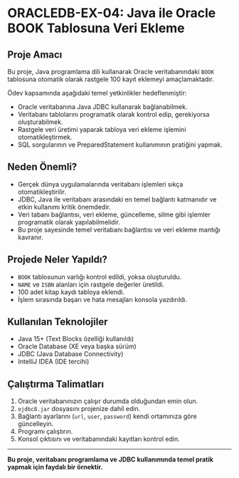 # ORACLEDB-EX-04: Java ile Oracle BOOK Tablosuna Veri Ekleme

## Proje Amacı

Bu proje, Java programlama dili kullanarak Oracle veritabanındaki `BOOK` tablosuna otomatik olarak rastgele 100 kayıt eklemeyi amaçlamaktadır.  

Ödev kapsamında aşağıdaki temel yetkinlikler hedeflenmiştir:

- Oracle veritabanına Java JDBC kullanarak bağlanabilmek.  
- Veritabanı tablolarını programatik olarak kontrol edip, gerekiyorsa oluşturabilmek.  
- Rastgele veri üretimi yaparak tabloya veri ekleme işlemini otomatikleştirmek.  
- SQL sorgularının ve PreparedStatement kullanımının pratiğini yapmak.

## Neden Önemli?

- Gerçek dünya uygulamalarında veritabanı işlemleri sıkça otomatikleştirilir.  
- JDBC, Java ile veritabanı arasındaki en temel bağlantı katmanıdır ve etkin kullanımı kritik önemdedir.  
- Veri tabanı bağlantısı, veri ekleme, güncelleme, silme gibi işlemler programatik olarak yapılabilmelidir.  
- Bu proje sayesinde temel veritabanı bağlantısı ve veri ekleme mantığı kavranır.

## Projede Neler Yapıldı?

- `BOOK` tablosunun varlığı kontrol edildi, yoksa oluşturuldu.  
- `NAME` ve `ISBN` alanları için rastgele değerler üretildi.  
- 100 adet kitap kaydı tabloya eklendi.  
- İşlem sırasında başarı ve hata mesajları konsola yazdırıldı.

## Kullanılan Teknolojiler

- Java 15+ (Text Blocks özelliği kullanıldı)  
- Oracle Database (XE veya başka sürüm)  
- JDBC (Java Database Connectivity)  
- IntelliJ IDEA (IDE tercihi)

## Çalıştırma Talimatları

1. Oracle veritabanınızın çalışır durumda olduğundan emin olun.  
2. `ojdbc8.jar` dosyasını projenize dahil edin.  
3. Bağlantı ayarlarını (`url`, `user`, `password`) kendi ortamınıza göre güncelleyin.  
4. Programı çalıştırın.  
5. Konsol çıktısını ve veritabanındaki kayıtları kontrol edin.

---

**Bu proje, veritabanı programlama ve JDBC kullanımında temel pratik yapmak için faydalı bir örnektir.**

